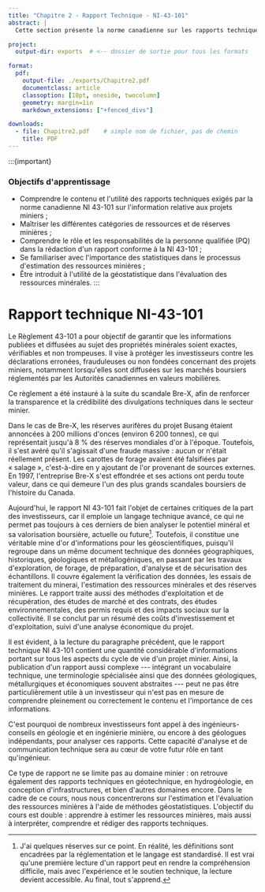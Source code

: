 ```yaml
---
title: "Chapitre 2 - Rapport Technique - NI-43-101"
abstract: |
  Cette section présente la norme canadienne sur les rapports techniques en mine : le rapport NI 43-101. Il s'agit d'une véritable mine d’or d’informations sur les projets miniers, de la phase d’exploration à celle de l’exploitation. Nous découvrirons cela ensemble au fil de cette lecture, accompagnée de quelques concepts interactifs.

project:
  output-dir: exports  # <-- dossier de sortie pour tous les formats

format:
  pdf:
    output-file: ./exports/Chapitre2.pdf
    documentclass: article
    classoption: [10pt, oneside, twocolumn]
    geometry: margin=1in
    markdown_extensions: ["+fenced_divs"]

downloads:
  - file: Chapitre2.pdf    # simple nom de fichier, pas de chemin
    title: PDF
---
```


:::{important}
### Objectifs d'apprentissage

- Comprendre le contenu et l'utilité des rapports techniques exigés par la norme canadienne NI 43-101 sur l'information relative aux projets miniers ;
- Maîtriser les différentes catégories de ressources et de réserves minières ;
- Comprendre le rôle et les responsabilités de la personne qualifiée (PQ) dans la rédaction d'un rapport conforme à la NI 43-101 ;
- Se familiariser avec l'importance des statistiques dans le processus d'estimation des ressources minières ;
- Être introduit à l'utilité de la géostatistique dans l'évaluation des ressources minérales.
:::

# Rapport technique NI-43-101

Le Règlement 43-101 a pour objectif de garantir que les informations
publiées et diffusées au sujet des propriétés minérales soient exactes,
vérifiables et non trompeuses. Il vise à protéger les investisseurs
contre les déclarations erronées, frauduleuses ou non fondées concernant
des projets miniers, notamment lorsqu'elles sont diffusées sur les
marchés boursiers réglementés par les Autorités canadiennes en valeurs
mobilières.

Ce règlement a été instauré à la suite du scandale Bre-X, afin de
renforcer la transparence et la crédibilité des divulgations techniques
dans le secteur minier.

Dans le cas de Bre-X, les réserves aurifères du projet Busang étaient
annoncées à 200 millions d'onces (environ 6 200 tonnes), ce qui
représentait jusqu'à 8 % des réserves mondiales d'or à l'époque.
Toutefois, il s'est avéré qu'il s'agissait d'une fraude massive : aucun
or n'était réellement présent. Les carottes de forage avaient été
falsifiées par « salage », c'est-à-dire en y ajoutant de l'or provenant
de sources externes. En 1997, l'entreprise Bre-X s'est effondrée et ses
actions ont perdu toute valeur, dans ce qui demeure l'un des plus grands
scandales boursiers de l'histoire du Canada.

Aujourd'hui, le rapport NI 43-101 fait l'objet de certaines critiques de
la part des investisseurs, car il emploie un langage technique avancé,
ce qui ne permet pas toujours à ces derniers de bien analyser le
potentiel minéral et sa valorisation boursière, actuelle ou future[^1].
Toutefois, il constitue une véritable mine d'or d'informations pour les
géoscientifiques, puisqu'il regroupe dans un même document technique des
données géographiques, historiques, géologiques et métallogéniques, en
passant par les travaux d'exploration, de forage, de préparation,
d'analyse et de sécurisation des échantillons. Il couvre également la
vérification des données, les essais de traitement du minerai,
l'estimation des ressources minérales et des réserves minières. Le
rapport traite aussi des méthodes d'exploitation et de récupération, des
études de marché et des contrats, des études environnementales, des
permis requis et des impacts sociaux sur la collectivité. Il se conclut
par un résumé des coûts d'investissement et d'exploitation, suivi d'une
analyse économique du projet.

Il est évident, à la lecture du paragraphe précédent, que le rapport
technique NI 43-101 contient une quantité considérable d'informations
portant sur tous les aspects du cycle de vie d'un projet minier. Ainsi,
la publication d'un rapport aussi complexe --- intégrant un vocabulaire
technique, une terminologie spécialisée ainsi que des données
géologiques, métallurgiques et économiques souvent abstraites --- peut
ne pas être particulièrement utile à un investisseur qui n'est pas en
mesure de comprendre pleinement ou correctement le contenu et
l'importance de ces informations.

C'est pourquoi de nombreux investisseurs font appel à des
ingénieurs-conseils en géologie et en ingénierie minière, ou encore à
des géologues indépendants, pour analyser ces rapports. Cette capacité
d'analyse et de communication technique sera au cœur de votre futur rôle
en tant qu'ingénieur.

Ce type de rapport ne se limite pas au domaine minier : on retrouve
également des rapports techniques en géotechnique, en hydrogéologie, en
conception d'infrastructures, et bien d'autres domaines encore. Dans le
cadre de ce cours, nous nous concentrerons sur l'estimation et
l'évaluation des ressources minières à l'aide de méthodes
géostatistiques. L'objectif du cours est double : apprendre à estimer
les ressources minières, mais aussi à interpréter, comprendre et rédiger
des rapports techniques.

[^1]: J'ai quelques réserves sur ce point. En réalité, les définitions
    sont encadrées par la réglementation et le langage est standardisé.
    Il est vrai qu'une première lecture d'un rapport peut en rendre la
    compréhension difficile, mais avec l'expérience et le soutien
    technique, la lecture devient accessible. Au final, tout s'apprend.


